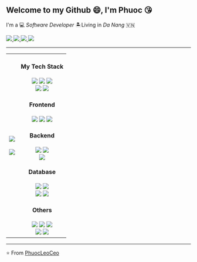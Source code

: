 ## Welcome to my Github 😄, I'm Phuoc 😘

I'm a :computer: <i>Software Developer</i> :desert_island:Living in <i>Da Nang</i> :vietnam:

<div>
<a href="https://www.linkedin.com/in/phuoc-truong-minh" title="linkedin">
 <img src="https://img.shields.io/badge/LinkedIn-0077B5?style=for-the-badge&logo=linkedin&logoColor=white"/>
</a>

<a href="mailto:phuoc.truong.1008@gmail.com" title="gmail">
 <img src="https://img.shields.io/badge/Gmail-D14836?style=for-the-badge&logo=gmail&logoColor=white"/>
</a>

<a href="https://www.facebook.com/phuocleoceo" title="facebook">
 <img src="https://img.shields.io/badge/Facebook-1877F2?style=for-the-badge&logo=facebook&logoColor=white"/>
</a>

<a href="https://www.instagram.com/phuocleoceo" title="instagram">
 <img src="https://img.shields.io/badge/Instagram-E4405F?style=for-the-badge&logo=instagram&logoColor=white"/>
</a>
</div>

<hr/>
<table align="center">
<tr>
 <td align="center">
	<img src="https://github-readme-stats.vercel.app/api?username=phuocleoceo&count_private=true&show_icons=true&theme=radical"/>
     <br/><br/>
	<img src="https://github-readme-stats.vercel.app/api/top-langs/?username=phuocleoceo&layout=compact&theme=radical"/>
	</td>

 <td align="center">
	<h4>My Tech Stack</h4>
	<img src="https://img.shields.io/badge/-C%23-blue?style=flat-square&logo=c-sharp"/>
	<img src="https://img.shields.io/badge/Java-ED8B00?style=flat-square&logo=openjdk&logoColor=white"/>
	<img src="https://img.shields.io/badge/-C++-green?style=flat-square&logo=c%2B%2B"/>
	<br>
	<img src="https://img.shields.io/badge/-Python-yellow?style=flat-square&logo=Python"/>
	<img src="https://img.shields.io/badge/-JavaScript-%23F7DF1C?style=flat-square&logo=javascript&logoColor=000000&labelColor=%23F7DF1C&color=%23FFCE5A"/>
	<h4>Frontend</h4>
	<img src="https://img.shields.io/badge/-HTML5-%23E44D27?style=flat-square&logo=html5&logoColor=ffffff"/>
	<img src="https://img.shields.io/badge/-CSS3-%231572B6?style=flat-square&logo=css3"/>
	<img src="https://img.shields.io/badge/-React-%23282C34?style=flat-square&logo=react"/>
	<h4>Backend</h4>
	<img src="https://img.shields.io/badge/-ASP.NET-blue?style=flat-square&logo=.NET"/>
	<img src="https://img.shields.io/badge/SpringBoot-6DB33F?style=flat-square&logo=Spring&logoColor=white"/>
	<br>
	<img src="https://img.shields.io/badge/Node.js-43853D?style=flat-square&logo=node.js&logoColor=white"/>
	<h4>Database</h4>
	<img src="https://img.shields.io/badge/PostgreSQL-316192?style=flat-square&logo=postgresql&logoColor=white"/>
	<img src="https://img.shields.io/badge/MySQL-00000F?style=flat-square&logo=mysql&logoColor=white"/>
	<br>
	<img src="https://img.shields.io/badge/-MongoDB-green?style=flat-square&logo=mongodb"/>
	<img src="http://img.shields.io/badge/-MS%20SQL%20Server-CC2927?style=flat-square&logo=microsoft-sql-server&logoColor=ffffff"/>
	<h4>Others</h4>
	<img src="https://img.shields.io/badge/-Git-%23F05032?style=flat-square&logo=git&logoColor=%23ffffff"/>
	<img src="https://img.shields.io/badge/-GitHub-181717?style=flat-square&logo=github"/>
	<img src="https://img.shields.io/badge/-Visual%20Studio-purple?style=flat-square&logo=visual-studio"/>
  <br/>
	<img src="http://img.shields.io/badge/-VS%20Code-007ACC?style=flat-square&logo=visual-studio-code&logoColor=ffffff"/>
	<img src="https://img.shields.io/badge/IntelliJ_IDEA-000000.svg?style=flat-square&logo=intellij-idea&logoColor=white"/>
	</td>
 
</tr>
</table>
<hr/>
⭐️ From <a href="https://github.com/phuocleoceo">PhuocLeoCeo</a>
